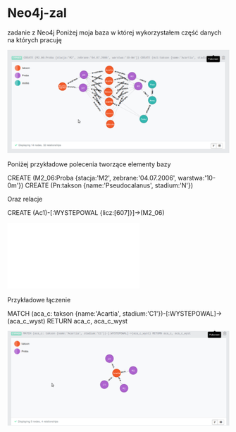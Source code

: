 Neo4j-zal
=========

zadanie z Neo4j
Poniżej moja baza w której wykorzystałem część danych na których pracuję

![graf bazy](baza1.png)

Poniżej przykładowe polecenia tworzące elementy bazy

CREATE (M2_06:Proba {stacja:'M2', zebrane:'04.07.2006', warstwa:'10-0m'})
CREATE (Pn:takson {name:'Pseudocalanus', stadium:'N'})

Oraz relacje

CREATE (Ac1)-[:WYSTEPOWAL {licz:[607]}]->(M2_06)

![skrypt bazy](proby_ZG.txt)

Przykładowe łączenie

MATCH (aca_c: takson {name:'Acartia', stadium:'C1'})-[:WYSTEPOWAL]->(aca_c_wyst) RETURN aca_c, aca_c_wyst

![graf łączenia](make.png)
